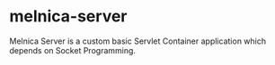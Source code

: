 # melnica-server
Melnica Server is a custom basic Servlet Container application which depends on Socket Programming.
